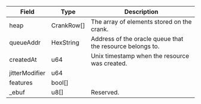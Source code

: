| Field          | Type       | Description                                               |
| -------------- | ---------- | --------------------------------------------------------- |
| heap           | CrankRow[] | The array of elements stored on the crank.                |
| queueAddr      | HexString  | Address of the oracle queue that the resource belongs to. |
| createdAt      | u64        | Unix timestamp when the resource was created.             |
| jitterModifier | u64        |                                                           |
| features       | bool[]     |                                                           |
| \_ebuf         | u8[]       | Reserved.                                                 |
